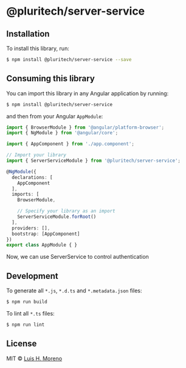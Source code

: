 # @pluritech/server-service

## Installation

To install this library, run:

```bash
$ npm install @pluritech/server-service --save
```

## Consuming this library

You can import this library in any Angular application by running:

```bash
$ npm install @pluritech/server-service
```

and then from your Angular `AppModule`:

```typescript
import { BrowserModule } from '@angular/platform-browser';
import { NgModule } from '@angular/core';

import { AppComponent } from './app.component';

// Import your library
import { ServerServiceModule } from '@pluritech/server-service';

@NgModule({
  declarations: [
    AppComponent
  ],
  imports: [
    BrowserModule,

    // Specify your library as an import
    ServerServiceModule.forRoot()
  ],
  providers: [],
  bootstrap: [AppComponent]
})
export class AppModule { }
```

Now, we can use ServerService to control authentication


## Development

To generate all `*.js`, `*.d.ts` and `*.metadata.json` files:

```bash
$ npm run build
```

To lint all `*.ts` files:

```bash
$ npm run lint
```

## License

MIT © [Luis H. Moreno](mailto:luis@pluritech.com.br)
